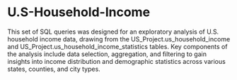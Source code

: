 # U.S-Household-Income
This set of SQL queries was designed for an exploratory analysis of U.S. household income data, drawing from the US_Project.us_household_income and US_Project.us_household_income_statistics tables. Key components of the analysis include data selection, aggregation, and filtering to gain insights into income distribution and demographic statistics across various states, counties, and city types. 

